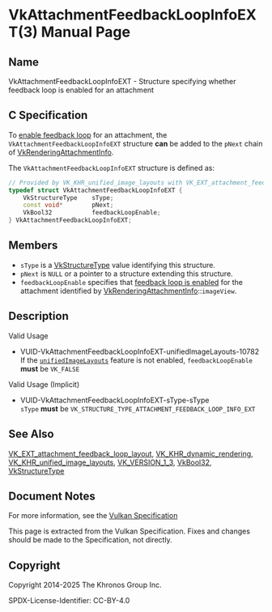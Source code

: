 # VkAttachmentFeedbackLoopInfoEXT(3) Manual Page

## Name

VkAttachmentFeedbackLoopInfoEXT - Structure specifying whether feedback loop is enabled for an attachment



## [](#_c_specification)C Specification

To [enable feedback loop](https://registry.khronos.org/vulkan/specs/latest/html/vkspec.html#renderpass-feedbackloop) for an attachment, the `VkAttachmentFeedbackLoopInfoEXT` structure **can** be added to the `pNext` chain of [VkRenderingAttachmentInfo](https://registry.khronos.org/vulkan/specs/latest/man/html/VkRenderingAttachmentInfo.html).

The `VkAttachmentFeedbackLoopInfoEXT` structure is defined as:

```c++
// Provided by VK_KHR_unified_image_layouts with VK_EXT_attachment_feedback_loop_layout and (VK_VERSION_1_3 or VK_KHR_dynamic_rendering)
typedef struct VkAttachmentFeedbackLoopInfoEXT {
    VkStructureType    sType;
    const void*        pNext;
    VkBool32           feedbackLoopEnable;
} VkAttachmentFeedbackLoopInfoEXT;
```

## [](#_members)Members

- `sType` is a [VkStructureType](https://registry.khronos.org/vulkan/specs/latest/man/html/VkStructureType.html) value identifying this structure.
- `pNext` is `NULL` or a pointer to a structure extending this structure.
- `feedbackLoopEnable` specifies that [feedback loop is enabled](https://registry.khronos.org/vulkan/specs/latest/html/vkspec.html#renderpass-feedbackloop) for the attachment identified by [VkRenderingAttachmentInfo](https://registry.khronos.org/vulkan/specs/latest/man/html/VkRenderingAttachmentInfo.html)::`imageView`.

## [](#_description)Description

Valid Usage

- [](#VUID-VkAttachmentFeedbackLoopInfoEXT-unifiedImageLayouts-10782)VUID-VkAttachmentFeedbackLoopInfoEXT-unifiedImageLayouts-10782  
  If the [`unifiedImageLayouts`](https://registry.khronos.org/vulkan/specs/latest/html/vkspec.html#features-unifiedImageLayouts) feature is not enabled, `feedbackLoopEnable` **must** be `VK_FALSE`

Valid Usage (Implicit)

- [](#VUID-VkAttachmentFeedbackLoopInfoEXT-sType-sType)VUID-VkAttachmentFeedbackLoopInfoEXT-sType-sType  
  `sType` **must** be `VK_STRUCTURE_TYPE_ATTACHMENT_FEEDBACK_LOOP_INFO_EXT`

## [](#_see_also)See Also

[VK\_EXT\_attachment\_feedback\_loop\_layout](https://registry.khronos.org/vulkan/specs/latest/man/html/VK_EXT_attachment_feedback_loop_layout.html), [VK\_KHR\_dynamic\_rendering](https://registry.khronos.org/vulkan/specs/latest/man/html/VK_KHR_dynamic_rendering.html), [VK\_KHR\_unified\_image\_layouts](https://registry.khronos.org/vulkan/specs/latest/man/html/VK_KHR_unified_image_layouts.html), [VK\_VERSION\_1\_3](https://registry.khronos.org/vulkan/specs/latest/man/html/VK_VERSION_1_3.html), [VkBool32](https://registry.khronos.org/vulkan/specs/latest/man/html/VkBool32.html), [VkStructureType](https://registry.khronos.org/vulkan/specs/latest/man/html/VkStructureType.html)

## [](#_document_notes)Document Notes

For more information, see the [Vulkan Specification](https://registry.khronos.org/vulkan/specs/latest/html/vkspec.html#VkAttachmentFeedbackLoopInfoEXT)

This page is extracted from the Vulkan Specification. Fixes and changes should be made to the Specification, not directly.

## [](#_copyright)Copyright

Copyright 2014-2025 The Khronos Group Inc.

SPDX-License-Identifier: CC-BY-4.0